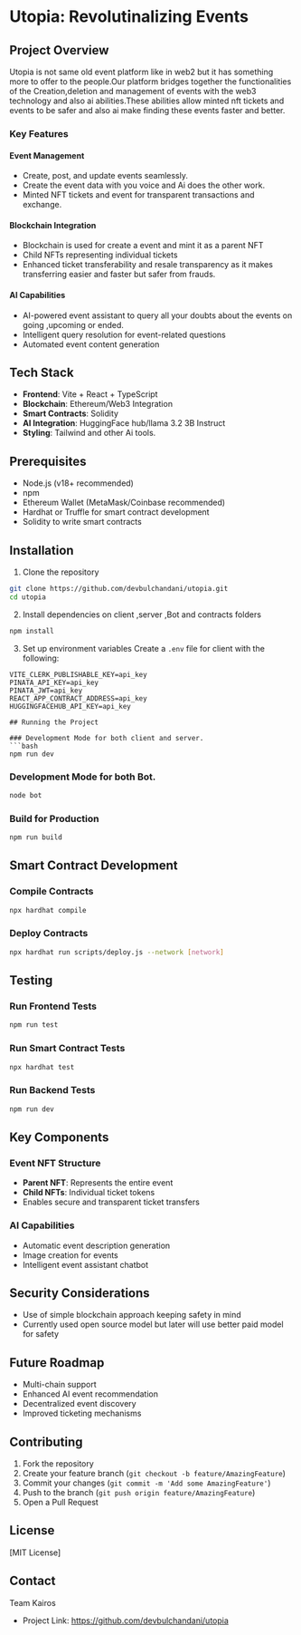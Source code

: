 # Utopia: Revolutinalizing Events

## Project Overview

Utopia is not same old event platform like in web2 but it has something more to offer to the people.Our platform bridges together the functionalities of the Creation,deletion and management of events with the web3 technology and also ai abilities.These abilities allow minted nft tickets and events to be safer and also ai make finding these events faster and better.

### Key Features

#### Event Management
- Create, post, and update events seamlessly.
- Create the event data with you voice and Ai does the other work.
- Minted NFT tickets and event for transparent transactions and exchange.

#### Blockchain Integration
- Blockchain is used for create a event and mint it as a parent NFT 
- Child NFTs representing individual tickets
- Enhanced ticket transferability and resale transparency as it makes transferring easier 
  and faster but safer from frauds.

#### AI Capabilities
- AI-powered event assistant to query all your doubts about the events on going ,upcoming or ended.
- Intelligent query resolution for event-related questions
- Automated event content generation

## Tech Stack

- **Frontend**: Vite + React + TypeScript
- **Blockchain**: Ethereum/Web3 Integration
- **Smart Contracts**: Solidity
- **AI Integration**: HuggingFace hub/llama 3.2 3B Instruct
- **Styling**: Tailwind and other Ai tools.

## Prerequisites

- Node.js (v18+ recommended)
- npm
- Ethereum Wallet (MetaMask/Coinbase recommended)
- Hardhat or Truffle for smart contract development
- Solidity to write smart contracts

## Installation

1. Clone the repository
```bash
git clone https://github.com/devbulchandani/utopia.git
cd utopia
```

2. Install dependencies on client ,server ,Bot and contracts folders
```bash
npm install
```

3. Set up environment variables
Create a `.env` file for client with the following:
```
VITE_CLERK_PUBLISHABLE_KEY=api_key
PINATA_API_KEY=api_key
PINATA_JWT=api_key
REACT_APP_CONTRACT_ADDRESS=api_key
HUGGINGFACEHUB_API_KEY=api_key

## Running the Project

### Development Mode for both client and server.
```bash
npm run dev
```
### Development Mode for both Bot.
```bash
node bot
```

### Build for Production
```bash
npm run build
```

## Smart Contract Development

### Compile Contracts
```bash
npx hardhat compile
```

### Deploy Contracts
```bash
npx hardhat run scripts/deploy.js --network [network]
```

## Testing

### Run Frontend Tests
```bash
npm run test
```

### Run Smart Contract Tests
```bash
npx hardhat test
```
### Run Backend Tests
```bash
npm run dev
```
## Key Components

### Event NFT Structure
- **Parent NFT**: Represents the entire event
- **Child NFTs**: Individual ticket tokens
- Enables secure and transparent ticket transfers

### AI Capabilities
- Automatic event description generation
- Image creation for events
- Intelligent event assistant chatbot

## Security Considerations
- Use of simple blockchain approach keeping safety in mind
- Currently used open source model but later will use better paid model for safety 

## Future Roadmap
- Multi-chain support
- Enhanced AI event recommendation
- Decentralized event discovery
- Improved ticketing mechanisms

## Contributing

1. Fork the repository
2. Create your feature branch (`git checkout -b feature/AmazingFeature`)
3. Commit your changes (`git commit -m 'Add some AmazingFeature'`)
4. Push to the branch (`git push origin feature/AmazingFeature`)
5. Open a Pull Request

## License

[MIT License]

## Contact

Team Kairos
- Project Link: https://github.com/devbulchandani/utopia
